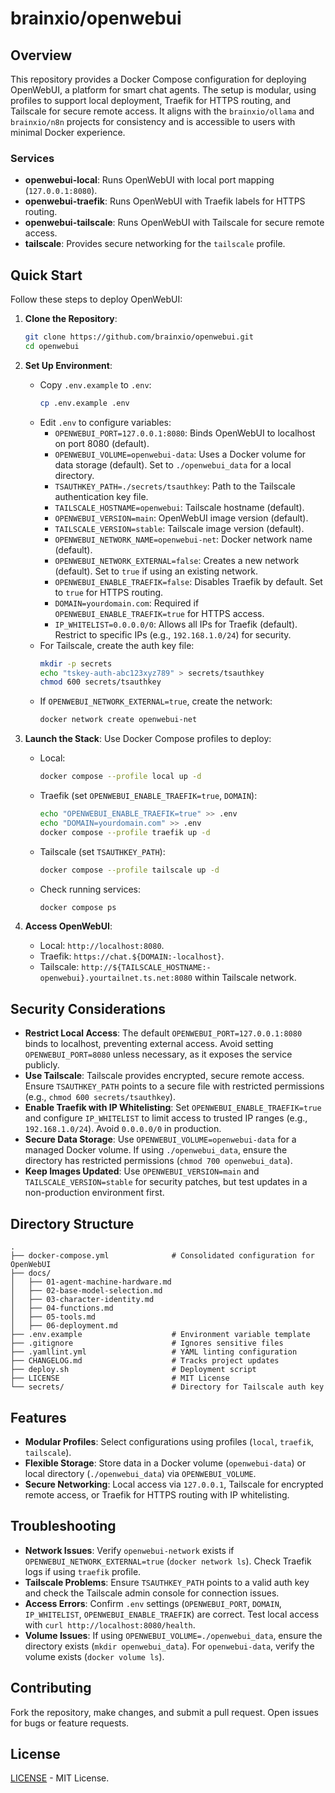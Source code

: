 # brainxio/openwebui

## Overview
This repository provides a Docker Compose configuration for deploying OpenWebUI, a platform for smart chat agents. The setup is modular, using profiles to support local deployment, Traefik for HTTPS routing, and Tailscale for secure remote access. It aligns with the `brainxio/ollama` and `brainxio/n8n` projects for consistency and is accessible to users with minimal Docker experience.

### Services
- **openwebui-local**: Runs OpenWebUI with local port mapping (`127.0.0.1:8080`).
- **openwebui-traefik**: Runs OpenWebUI with Traefik labels for HTTPS routing.
- **openwebui-tailscale**: Runs OpenWebUI with Tailscale for secure remote access.
- **tailscale**: Provides secure networking for the `tailscale` profile.

## Quick Start
Follow these steps to deploy OpenWebUI:

1. **Clone the Repository**:
   ```bash
   git clone https://github.com/brainxio/openwebui.git
   cd openwebui
   ```

2. **Set Up Environment**:
   - Copy `.env.example` to `.env`:
     ```bash
     cp .env.example .env
     ```
   - Edit `.env` to configure variables:
     - `OPENWEBUI_PORT=127.0.0.1:8080`: Binds OpenWebUI to localhost on port 8080 (default).
     - `OPENWEBUI_VOLUME=openwebui-data`: Uses a Docker volume for data storage (default). Set to `./openwebui_data` for a local directory.
     - `TSAUTHKEY_PATH=./secrets/tsauthkey`: Path to the Tailscale authentication key file.
     - `TAILSCALE_HOSTNAME=openwebui`: Tailscale hostname (default).
     - `OPENWEBUI_VERSION=main`: OpenWebUI image version (default).
     - `TAILSCALE_VERSION=stable`: Tailscale image version (default).
     - `OPENWEBUI_NETWORK_NAME=openwebui-net`: Docker network name (default).
     - `OPENWEBUI_NETWORK_EXTERNAL=false`: Creates a new network (default). Set to `true` if using an existing network.
     - `OPENWEBUI_ENABLE_TRAEFIK=false`: Disables Traefik by default. Set to `true` for HTTPS routing.
     - `DOMAIN=yourdomain.com`: Required if `OPENWEBUI_ENABLE_TRAEFIK=true` for HTTPS access.
     - `IP_WHITELIST=0.0.0.0/0`: Allows all IPs for Traefik (default). Restrict to specific IPs (e.g., `192.168.1.0/24`) for security.
   - For Tailscale, create the auth key file:
     ```bash
     mkdir -p secrets
     echo "tskey-auth-abc123xyz789" > secrets/tsauthkey
     chmod 600 secrets/tsauthkey
     ```
   - If `OPENWEBUI_NETWORK_EXTERNAL=true`, create the network:
     ```bash
     docker network create openwebui-net
     ```

3. **Launch the Stack**:
   Use Docker Compose profiles to deploy:
   - Local:
     ```bash
     docker compose --profile local up -d
     ```
   - Traefik (set `OPENWEBUI_ENABLE_TRAEFIK=true`, `DOMAIN`):
     ```bash
     echo "OPENWEBUI_ENABLE_TRAEFIK=true" >> .env
     echo "DOMAIN=yourdomain.com" >> .env
     docker compose --profile traefik up -d
     ```
   - Tailscale (set `TSAUTHKEY_PATH`):
     ```bash
     docker compose --profile tailscale up -d
     ```
   - Check running services:
     ```bash
     docker compose ps
     ```

4. **Access OpenWebUI**:
   - Local: `http://localhost:8080`.
   - Traefik: `https://chat.${DOMAIN:-localhost}`.
   - Tailscale: `http://${TAILSCALE_HOSTNAME:-openwebui}.yourtailnet.ts.net:8080` within Tailscale network.

## Security Considerations
- **Restrict Local Access**: The default `OPENWEBUI_PORT=127.0.0.1:8080` binds to localhost, preventing external access. Avoid setting `OPENWEBUI_PORT=8080` unless necessary, as it exposes the service publicly.
- **Use Tailscale**: Tailscale provides encrypted, secure remote access. Ensure `TSAUTHKEY_PATH` points to a secure file with restricted permissions (e.g., `chmod 600 secrets/tsauthkey`).
- **Enable Traefik with IP Whitelisting**: Set `OPENWEBUI_ENABLE_TRAEFIK=true` and configure `IP_WHITELIST` to limit access to trusted IP ranges (e.g., `192.168.1.0/24`). Avoid `0.0.0.0/0` in production.
- **Secure Data Storage**: Use `OPENWEBUI_VOLUME=openwebui-data` for a managed Docker volume. If using `./openwebui_data`, ensure the directory has restricted permissions (`chmod 700 openwebui_data`).
- **Keep Images Updated**: Use `OPENWEBUI_VERSION=main` and `TAILSCALE_VERSION=stable` for security patches, but test updates in a non-production environment first.

## Directory Structure
```
.
├── docker-compose.yml              # Consolidated configuration for OpenWebUI
├── docs/
│   ├── 01-agent-machine-hardware.md
│   ├── 02-base-model-selection.md
│   ├── 03-character-identity.md
│   ├── 04-functions.md
│   ├── 05-tools.md
│   ├── 06-deployment.md
├── .env.example                    # Environment variable template
├── .gitignore                      # Ignores sensitive files
├── .yamllint.yml                   # YAML linting configuration
├── CHANGELOG.md                    # Tracks project updates
├── deploy.sh                       # Deployment script
├── LICENSE                         # MIT License
└── secrets/                        # Directory for Tailscale auth key
```

## Features
- **Modular Profiles**: Select configurations using profiles (`local`, `traefik`, `tailscale`).
- **Flexible Storage**: Store data in a Docker volume (`openwebui-data`) or local directory (`./openwebui_data`) via `OPENWEBUI_VOLUME`.
- **Secure Networking**: Local access via `127.0.0.1`, Tailscale for encrypted remote access, or Traefik for HTTPS routing with IP whitelisting.

## Troubleshooting
- **Network Issues**: Verify `openwebui-network` exists if `OPENWEBUI_NETWORK_EXTERNAL=true` (`docker network ls`). Check Traefik logs if using `traefik` profile.
- **Tailscale Problems**: Ensure `TSAUTHKEY_PATH` points to a valid auth key and check the Tailscale admin console for connection issues.
- **Access Errors**: Confirm `.env` settings (`OPENWEBUI_PORT`, `DOMAIN`, `IP_WHITELIST`, `OPENWEBUI_ENABLE_TRAEFIK`) are correct. Test local access with `curl http://localhost:8080/health`.
- **Volume Issues**: If using `OPENWEBUI_VOLUME=./openwebui_data`, ensure the directory exists (`mkdir openwebui_data`). For `openwebui-data`, verify the volume exists (`docker volume ls`).

## Contributing
Fork the repository, make changes, and submit a pull request. Open issues for bugs or feature requests.

## License
[LICENSE](LICENSE) - MIT License.
